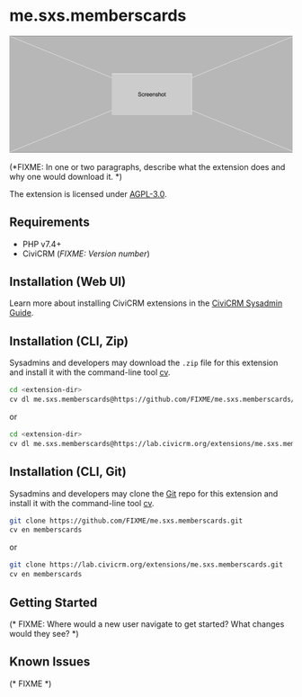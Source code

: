 # me.sxs.memberscards

![Screenshot](/images/screenshot.png)

(*FIXME: In one or two paragraphs, describe what the extension does and why one would download it. *)

The extension is licensed under [AGPL-3.0](LICENSE.txt).

## Requirements

* PHP v7.4+
* CiviCRM (*FIXME: Version number*)

## Installation (Web UI)

Learn more about installing CiviCRM extensions in the [CiviCRM Sysadmin Guide](https://docs.civicrm.org/sysadmin/en/latest/customize/extensions/).

## Installation (CLI, Zip)

Sysadmins and developers may download the `.zip` file for this extension and
install it with the command-line tool [cv](https://github.com/civicrm/cv).

```bash
cd <extension-dir>
cv dl me.sxs.memberscards@https://github.com/FIXME/me.sxs.memberscards/archive/master.zip
```
or
```bash
cd <extension-dir>
cv dl me.sxs.memberscards@https://lab.civicrm.org/extensions/me.sxs.memberscards/-/archive/main/me.sxs.memberscards-main.zip
```

## Installation (CLI, Git)

Sysadmins and developers may clone the [Git](https://en.wikipedia.org/wiki/Git) repo for this extension and
install it with the command-line tool [cv](https://github.com/civicrm/cv).

```bash
git clone https://github.com/FIXME/me.sxs.memberscards.git
cv en memberscards
```
or
```bash
git clone https://lab.civicrm.org/extensions/me.sxs.memberscards.git
cv en memberscards
```

## Getting Started

(* FIXME: Where would a new user navigate to get started? What changes would they see? *)

## Known Issues

(* FIXME *)
